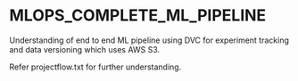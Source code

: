 # MLOPS_COMPLETE_ML_PIPELINE
Understanding of end to end ML pipeline using DVC for experiment tracking and data versioning which uses AWS S3.

Refer projectflow.txt for further understanding.
